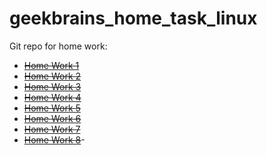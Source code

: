 # geekbrains_home_task_linux
Git repo for home work:
- ~~[Home Work 1](#)~~ 
- ~~[Home Work 2](#)~~ 
- ~~[Home Work 3](#)~~ 
- ~~[Home Work 4](#)~~
- ~~[Home Work 5](#)~~
- ~~[Home Work 6](#)~~
- ~~[Home Work 7](#)~~
- ~~[Home Work 8](#)~~-
